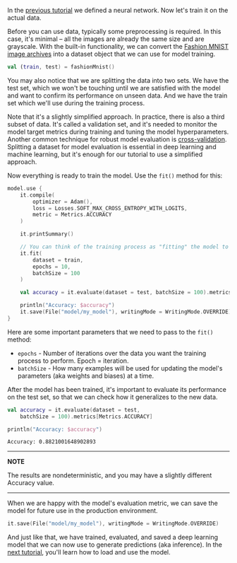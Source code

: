 In the [previous tutorial](create_your_first_nn.md) we defined a neural network. Now let's train it on the actual data. 

Before you can use data, typically some preprocessing is required. 
In this case, it's minimal – all the images are already the same size and are grayscale. 
With the built-in functionality, we can convert the [Fashion MNIST image archives](https://github.com/zalandoresearch/fashion-mnist#get-the-data) into a dataset object that we can use for model training.    

```kotlin
val (train, test) = fashionMnist()
```

You may also notice that we are splitting the data into two sets.
We have the test set, which we won't be touching until we are satisfied with the model and want to confirm its performance on unseen data. 
And we have the train set which we'll use during the training process.

Note that it's a slightly simplified approach.
In practice, there is also a third subset of data.
It's called a validation set, and it's needed to monitor the model target metrics during training and tuning the model hyperparameters.
Another common technique for robust model evaluation is [cross-validation](https://en.wikipedia.org/wiki/Cross-validation_(statistics)).
Splitting a dataset for model evaluation is essential in deep learning and machine learning, but it's enough for our tutorial to use a simplified approach.

Now everything is ready to train the model. Use the `fit()` method for this: 

```kotlin
model.use {
    it.compile(
        optimizer = Adam(),
        loss = Losses.SOFT_MAX_CROSS_ENTROPY_WITH_LOGITS,
        metric = Metrics.ACCURACY
    )

    it.printSummary()

    // You can think of the training process as "fitting" the model to describe the given data :)
    it.fit(
        dataset = train,
        epochs = 10,
        batchSize = 100
    )

    val accuracy = it.evaluate(dataset = test, batchSize = 100).metrics[Metrics.ACCURACY]

    println("Accuracy: $accuracy")
    it.save(File("model/my_model"), writingMode = WritingMode.OVERRIDE)
}
```

Here are some important parameters that we need to pass to the `fit()` method:
* `epochs` - Number of iterations over the data you want the training process to perform. Epoch = iteration. 
* `batchSize` - How many examples will be used for updating the model's parameters (aka weights and biases) at a time.

After the model has been trained, it's important to evaluate its performance on the test set, so that we can check how it generalizes to the new data.

```kotlin
val accuracy = it.evaluate(dataset = test,
    batchSize = 100).metrics[Metrics.ACCURACY]

println("Accuracy: $accuracy")
```

```
Accuracy: 0.8821001648902893
```

---
**NOTE**

The results are nondeterministic, and you may have a slightly different Accuracy value. 

--- 

When we are happy with the model's evaluation metric, we can save the model for future use in the production environment. 

```kotlin
it.save(File("model/my_model"), writingMode = WritingMode.OVERRIDE)
```

And just like that, we have trained, evaluated, and saved a deep learning model that we can now use to generate predictions (aka inference). 
In the [next tutorial](loading_trained_model_for_inference.md), you'll learn how to load and use the model.
